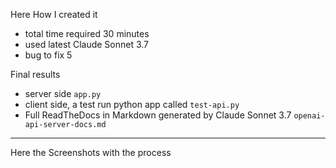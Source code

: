 Here How I created it

- total time required 30 minutes
- used latest Claude Sonnet 3.7
- bug to fix 5

Final results
- server side `app.py`
- client side, a test run python app called `test-api.py`
- Full ReadTheDocs in Markdown generated by Claude Sonnet 3.7 `openai-api-server-docs.md`

---


Here the Screenshots with the process

